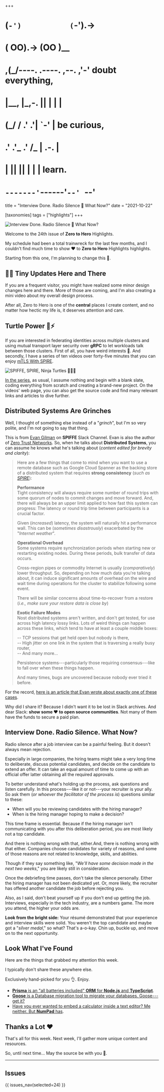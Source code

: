 +++
#   (`-')           (`-').->
#   ( OO).->        (OO )__
# ,(_/----. .----. ,--. ,'-' doubt everything,
# |__,    |\_,-.  ||  | |  |
#  (_/   /    .' .'|  `-'  | be curious,
#  .'  .'_  .'  /_ |  .-.  |
# |       ||      ||  | |  | learn.
# `-------'`------'`--' `--'

title = "Interview Done. Radio Silence 🎃 What Now?"
date = "2021-10-22"

[taxonomies]
tags = ["highlights"]
+++

![Interview Done. Radio Silence 🎃 What Now?](/images/size/w1200/2024/03/radio.png)

Welcome to the 24th issue of **Zero to Hero** Highlights.

My schedule had been a total trainwreck for the last few months, and I couldn't
find much time to show ❤️ to **Zero to Hero** Highlights highlights.

Starting from this one, I'm planning to change this 🙂.

## 👩‍🍳 Tiny Updates Here and There

If you are a frequent visitor, you might have realized some minor design changes
here and there. More of those are coming, and I'm also creating a mini video
about my overall design process.

After all, Zero to Hero is one of the **central** places I create content, and
no matter how hectic my life is, it deserves attention and care.

## Turtle Power 🐢⚡️

If you are interested in federating identities across multiple clusters and
using mutual transport layer security over **gRPC** to let workloads talk
between those clusters. First of all, you have weird interests 🙂. And secondly,
I have a series of ten videos over forty-five minutes that you can
enjoy [mTLS With SPIRE](@/spire/mtls/_index.md).

![SPIFFE, SPIRE, Ninja Turtles 🐢🐢🐢](/images/2022/10/Fe0tEnHUcAAzJ45-2.jpeg)

[In the series](@/spire/mtls/_index.md), as usual, I assume
nothing and begin with a blank slate, coding everything from scratch and
creating a brand-new project. On the videos' web page, you can also get the
source code and find many relevant links and articles to dive further.

## Distributed Systems Are Grinches

Well, I thought of something else instead of a "*grinch*", but I'm so very
polite, and I'm not going to say that thing.

This is from [Evan Gilman](https://twitter.com/evan2645) on **SPIFFE** Slack
Channel. Evan is also the author
of [Zero Trust Networks](https://www.goodreads.com/book/show/31805610-zero-trust-networks).
So, when he talks about **Distributed Systems**, you can assume he knows what
he's talking about (*content edited for brevity and clarity*):

> Here are a few things that come to mind when you want to use a remote database
> such as Google Cloud Spanner as the backing store of a distributed system that
> requires **strong consistency** (_such as_ [
_SPIRE_](https://spiffe.io/docs/latest/spire-about/)):
>
> **Performance**  
> Tight consistency will always require some number of round trips with some
> quorum of nodes to commit changes and move forward. And, there will always be an
> upper limit applied to how fast this system can progress: The latency or round
> trip time between participants is a crucial factor.
>
> Given (_increased_) latency, the system will naturally hit a performance wall.
> This can be (_sometimes disastrously_) exacerbated by the "_Internet weather_".
>
> **Operational Overhead**  
> Some systems require synchronization periods when starting new or restarting
> existing nodes. During these periods, bulk transfer of data occurs.
>
> Cross-region pipes or commodity Internet is usually (_comparatively_) lower
> throughput. So, depending on how much data you're talking about, it can induce
> significant amounts of overhead on the wire and wait time during operations for
> the cluster to stabilize following some event.
>
> There will be similar concerns about time-to-recover from a restore (_i.e.,
make sure your restore data is close by_)
>
> **Exotic Failure Modes**  
> Nost distributed systems aren't written, and don't get tested, for use across
> high latency lossy links. Lots of weird things can happen across these links,
> which tend to have at least a couple middle boxes:
>
> -- TCP sessions that get held open but nobody is there,  
> -- High jitter on one link in the system that is traversing a really busy
> router,  
> -- And many more...
>
> Persistence systems---particularly those requiring consensus---like to fall
> over when these things happen.
>
> And many times, bugs are uncovered because nobody ever tried it before.

For the
record, [here is an article that Evan wrote about exactly one of 
these cases](https://arstechnica.com/information-technology/2015/05/the-discovery-of-apache-zookeepers-poison-packet/).

Why did I share it? Because I didn't want it to be lost in Slack archives. And
dear Slack: **show some ❤️ to open source communities**. Not many of them have
the funds to secure a paid plan.

## Interview Done. Radio Silence. What Now?

Radio silence after a job interview can be a painful feeling. But it doesn't
always mean rejection.

Especially in large companies, the hiring teams might take a very long time to
deliberate, discuss potential candidates, and decide on the candidate to extend
an offer. It can take an equal amount of time to come up with an official offer
latter obtaining all the required approvals.

To better understand what's holding up the process, ask questions and listen
carefully. In this process---like it or not---your recruiter is your ally. So
ask them (_or whoever the facilitator of the process is_) questions similar to
these:

* When will you be reviewing candidates with the hiring manager?
* When is the hiring manager hoping to make a decision?

This time frame is essential. Because if the hiring manager isn't communicating
with you after this deliberation period, you are most likely not a top
candidate.

And there is nothing wrong with that, either.And, there is nothing wrong with
that either. Companies choose candidates for variety of reasons, and some of
those reasons are not related to knowledge, skills, and abilities.

Though if they say something like, "_We'll have some decision made in the next
two weeks_," you are likely still in consideration.

Once the debriefing time passes, don't take the silence personally. Either the
hiring manager has not been dedicated yet. Or, more likely, the recruiter has
offered another candidate the job before rejecting you.

Also, as I said, don't beat yourself up if you don't end up getting the job.
Interviews, especially in the tech industry, are a numbers game. The more you
attend, the higher your odds are.

**Look from the bright side:** Your résumé demonstrated that your experience and
interview skills were solid. You weren't the top candidate and maybe got a 
"_silver medal_," so what? That's a-o-kay. Chin up, buckle up, and move on to the
next opportunity.

## Look What I've Found

Here are the things that grabbed my attention this week.

I typically don't share these anywhere else.

Exclusively hand-picked for you 👌. Enjoy.

* [**Prisma** is an "all batteries included" **ORM** for **Node.js** and **TypeScript**](https://www.prisma.io/).
* [**Goose** is a Database migration tool to migrate your databases. Goose---get it?](https://github.com/pressly/goose)
* [Have you ever wanted to embed a calculator inside a text editor? Me neither. But **NumPad** has](https://numpad.io/).

Thanks a Lot ❤️
---------------

That's all for this week. Next week, I'll gather more unique content and
resources.

So, until next time... May the source be with you 🦄.

--------

## Issues

{{ issues_nav(selected=24) }}
